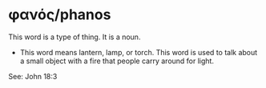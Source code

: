 # φανός/phanos
This word is a type of thing. It is a noun.
* This word means lantern, lamp, or torch. This word is used to talk about a small object with a fire that people carry around for light. 

See: John 18:3
